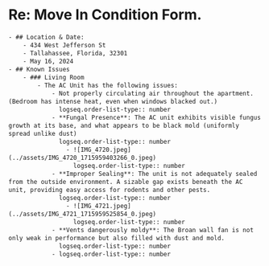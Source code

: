 # **Re: Move In Condition Form.**
	- ## Location & Date:
		- 434 West Jefferson St
		- Tallahassee, Florida, 32301
		- May 16, 2024
	- ## Known Issues
		- ### Living Room
			- The AC Unit has the following issues:
				- Not properly circulating air throughout the apartment. (Bedroom has intense heat, even when windows blacked out.)
				  logseq.order-list-type:: number
				- **Fungal Presence**: The AC unit exhibits visible fungus growth at its base, and what appears to be black mold (uniformly spread unlike dust)
				  logseq.order-list-type:: number
					- ![IMG_4720.jpeg](../assets/IMG_4720_1715959403266_0.jpeg)
					  logseq.order-list-type:: number
				- **Improper Sealing**: The unit is not adequately sealed from the outside environment. A sizable gap exists beneath the AC unit, providing easy access for rodents and other pests. 
				  logseq.order-list-type:: number
					- ![IMG_4721.jpeg](../assets/IMG_4721_1715959525854_0.jpeg)
					  logseq.order-list-type:: number
				- **Vents dangerously moldy**: The Broan wall fan is not only weak in performance but also filled with dust and mold.
				  logseq.order-list-type:: number
				- logseq.order-list-type:: number